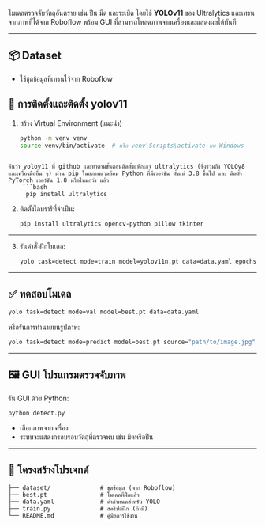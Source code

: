 โมเดลตรวจจับวัตถุอันตราย เช่น ปืน มีด และระเบิด โดยใช้ **YOLOv11** ของ Ultralytics และเทรนจากภาพที่ได้จาก Roboflow พร้อม GUI ที่สามารถโหลดภาพจากเครื่องและแสดงผลได้ทันที

---

## 📦 Dataset

- ใช้ชุดข้อมูลที่เทรนไว้จาก Roboflow 

## 🔧 การติดตั้งและติดตั้ง yolov11

1. สร้าง Virtual Environment (แนะนำ)
   ```bash
   python -m venv venv
   source venv/bin/activate  # หรือ venv\Scripts\activate บน Windows
````

ค้นว่า yolov11 ที่ github และทำตามขั้นตอนติดตั้งแพ็กเกจ ultralytics (ซึ่งรวมถึง YOLOv8 และเครื่องมืออื่น ๆ) ผ่าน pip ในสภาพแวดล้อม Python ที่มีเวอร์ชัน ตั้งแต่ 3.8 ขึ้นไป และ ติดตั้ง PyTorch เวอร์ชัน 1.8 หรือใหม่กว่า แล้ว
    ```bash
     pip install ultralytics
````



2. ติดตั้งไลบรารีที่จำเป็น:

   ```bash
   pip install ultralytics opencv-python pillow tkinter
   ```

---


3. รันคำสั่งฝึกโมเดล:

   ```bash
   yolo task=detect mode=train model=yolov11n.pt data=data.yaml epochs=30 imgsz=640
   ```

---

## ✅ ทดสอบโมเดล

```bash
yolo task=detect mode=val model=best.pt data=data.yaml
```

หรือรันการทำนายบนรูปภาพ:

```bash
yolo task=detect mode=predict model=best.pt source="path/to/image.jpg"
```

---

## 🖼️ GUI โปรแกรมตรวจจับภาพ

รัน GUI ด้วย Python:

```bash
python detect.py
```

* เลือกภาพจากเครื่อง
* ระบบจะแสดงกรอบรอบวัตถุที่ตรวจพบ เช่น มีดหรือปืน

---

## 📂 โครงสร้างโปรเจกต์

```
├── dataset/              # ชุดข้อมูล (จาก Roboflow)
├── best.pt               # โมเดลที่ฝึกแล้ว
├── data.yaml             # ค่ากำหนดสำหรับ YOLO
├── train.py              # สคริปต์ฝึก (ถ้ามี)
└── README.md             # คู่มือการใช้งาน
```

